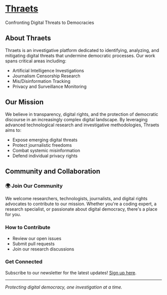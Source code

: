 # [Thraets](thraets.org)

Confronting Digital Threats to Democracies

## About Thraets

Thraets is an investigative platform dedicated to identifying, analyzing, and mitigating digital threats that undermine democratic processes. Our work spans critical areas including:

- Artificial Intelligence Investigations
- Journalism Censorship Research
- Mis/Disinformation Tracking
- Privacy and Surveillance Monitoring

## Our Mission

We believe in transparency, digital rights, and the protection of democratic discourse in an increasingly complex digital landscape. By leveraging advanced technological research and investigative methodologies, Thraets aims to:

- Expose emerging digital threats
- Protect journalistic freedoms
- Combat systemic misinformation
- Defend individual privacy rights

## Community and Collaboration

### 🌍 Join Our Community

We welcome researchers, technologists, journalists, and digital rights advocates to contribute to our mission. Whether you're a coding expert, a research specialist, or passionate about digital democracy, there's a place for you.

### How to Contribute

- Review our open issues
- Submit pull requests
- Join our research discussions

### Get Connected

Subscribe to our newsletter for the latest updates! [Sign up here](http://eepurl.com/i1iEz-/).

---

_Protecting digital democracy, one investigation at a time._
